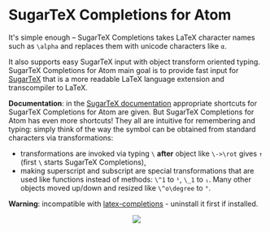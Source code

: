 # SugarTeX Completions for Atom

It's simple enough – SugarTeX Completions takes LaTeX character names such as
`\alpha` and replaces them with unicode characters like `α`.

It also supports easy SugarTeX input with object transform oriented typing. SugarTeX Completions for Atom main goal is to provide fast input for [SugarTeX](https://github.com/kiwi0fruit/sugartex) that is a more readable LaTeX language extension and transcompiler to LaTeX.

**Documentation**: in the [SugarTeX documentation](https://github.com/kiwi0fruit/sugartex/blob/master/sugartex.md) appropriate shortcuts for SugarTeX Completions for Atom are given. But SugarTeX Completions for Atom has even more shortcuts! They all are intuitive for remembering and typing: simply think of the way the symbol can be obtained from standard characters via transformations:

* transformations are invoked via typing `\` **after** object like `\->\rot` gives `↑` (first `\` starts SugarTeX Completions),
* making superscript and subscript are special transformations that are used like functions instead of methods: `\^1` to `¹`, `\_1` to `₁`. Many other objects moved up/down and resized like `\^o\degree` to `°`.  

**Warning**: incompatible with [latex-completions](https://atom.io/packages/latex-completions) - uninstall it first if installed.

<div align="center"><img src="https://raw.githubusercontent.com/kiwi0fruit/atom-sugartex-completions/master/demo.gif" /></div>
